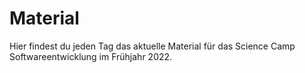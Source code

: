 # Material
Hier findest du jeden Tag das aktuelle Material für das Science Camp Softwareentwicklung im Frühjahr 2022.
